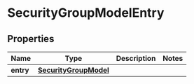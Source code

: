 
# SecurityGroupModelEntry

## Properties
Name | Type | Description | Notes
------------ | ------------- | ------------- | -------------
**entry** | [**SecurityGroupModel**](SecurityGroupModel.md) |  | 



